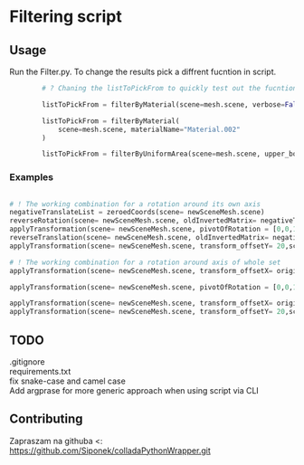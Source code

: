 # Filtering script

## Usage

Run the Filter.py. To change the results pick a diffrent fucntion in script.

```python
        # ? Chaning the listToPickFrom to quickly test out the fucntions

        listToPickFrom = filterByMaterial(scene=mesh.scene, verbose=False)

        listToPickFrom = filterByMaterial(
            scene=mesh.scene, materialName="Material.002"
        )

        listToPickFrom = filterByUniformArea(scene=mesh.scene, upper_bound=15)
```

### Examples

```python

# ! The working combination for a rotation around its own axis
negativeTranslateList = zeroedCoords(scene= newSceneMesh.scene)
reverseRotation(scene= newSceneMesh.scene, oldInvertedMatrix= negativeTranslateList)
applyTransformation(scene= newSceneMesh.scene, pivotOfRotation = [0,0,1], degreesToRotate=20, localTransform = False)
reverseTranslation(scene= newSceneMesh.scene, oldInvertedMatrix= negativeTranslateList)
applyTransformation(scene= newSceneMesh.scene, transform_offsetY= 20,scalevalueX = 1, scalevalueY = 1, scalevalueZ = 1, verbose= False)
```

```python
# ! The working combination for a rotation around axis of whole set
applyTransformation(scene= newSceneMesh.scene, transform_offsetX= originPoint_negative[0],transform_offsetY= originPoint_negative[1],transform_offsetZ= originPoint_negative[2] ,scalevalueX = 1, scalevalueY = 1, scalevalueZ = 1, verbose= False)

applyTransformation(scene= newSceneMesh.scene, pivotOfRotation = [0,0,1], degreesToRotate=30, localTransform = False)

applyTransformation(scene= newSceneMesh.scene, transform_offsetX= originPoint[0],transform_offsetY= originPoint[1],transform_offsetZ= originPoint[2] ,scalevalueX = 1, scalevalueY = 1, scalevalueZ = 1, verbose= False)
applyTransformation(scene= newSceneMesh.scene, transform_offsetY= 20,scalevalueX = 1, scalevalueY = 1, scalevalueZ = 1, verbose= False)

```
## TODO

.gitignore <br />
requirements.txt <br />
fix snake-case and camel case <br />
Add argprase for more generic approach when using script via CLI <br />

## Contributing

Zapraszam na githuba <:
<https://github.com/Siponek/colladaPythonWrapper.git>
